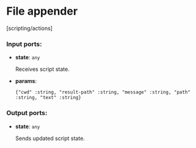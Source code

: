 # File appender

[scripting/actions]

### Input ports:

* __state__: `any`

    Receives script state.


* __params__: 
    ```
    {"cwd" :string, "result-path" :string, "message" :string, "path" :string, "text" :string}
    ```

### Output ports:

* __state__: `any`

    Sends updated script state.

